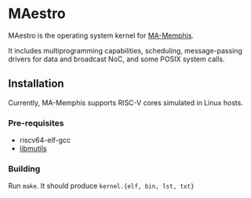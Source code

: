 # MAestro

MAestro is the operating system kernel for [MA-Memphis](https://github.com/gaph-pucrs/MA-Memphis).

It includes multiprogramming capabilities, scheduling, message-passing drivers for data and broadcast NoC, and some
POSIX system calls.

## Installation

Currently, MA-Memphis supports RISC-V cores simulated in Linux hosts.

### Pre-requisites

* riscv64-elf-gcc
* [libmutils](https://github.com/gaph-pucrs/libmutils)

### Building

Run `make`.
It should produce `kernel.{elf, bin, lst, txt}`
